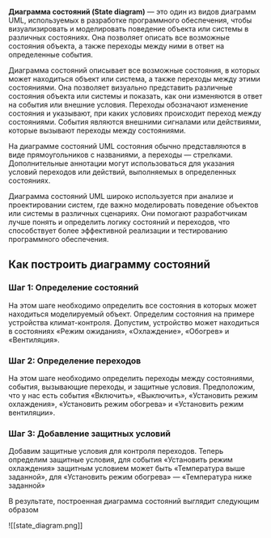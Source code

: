 **Диаграмма состояний (State diagram)** — это один из видов диаграмм UML, используемых в разработке программного обеспечения, чтобы визуализировать и моделировать поведение объекта или системы в различных состояниях. Она позволяет описать все возможные состояния объекта, а также переходы между ними в ответ на определенные события.

Диаграмма состояний описывает все возможные состояния, в которых может находиться объект или система, а также переходы между этими состояниями. Она позволяет визуально представить различные состояния объекта или системы и показать, как они изменяются в ответ на события или внешние условия. Переходы обозначают изменение состояния и указывают, при каких условиях происходит переход между состояниями. События являются внешними сигналами или действиями, которые вызывают переходы между состояниями.

На диаграмме состояний UML состояния обычно представляются в виде прямоугольников с названиями, а переходы — стрелками. Дополнительные аннотации могут использоваться для указания условий переходов или действий, выполняемых в определенных состояниях.

Диаграмма состояний UML широко используется при анализе и проектировании систем, где важно моделировать поведение объектов или системы в различных сценариях. Они помогают разработчикам лучше понять и определить логику состояний и переходов, что способствует более эффективной реализации и тестированию программного обеспечения.

## Как построить диаграмму состояний

### Шаг 1: Определение состояний

На этом шаге необходимо определить все состояния в которых может находиться моделируемый объект. Определим состояния на примере устройства климат-контроля. Допустим, устройство может находиться в состояниях «Режим ожидания», «Охлаждение», «Обогрев» и «Вентиляция».

### Шаг 2: Определение переходов

На этом шаге необходимо определить переходы между состояниями, события, вызывающие переходы, и защитные условия. Предположим, что у нас есть события «Включить», «Выключить», «Установить режим охлаждения», «Установить режим обогрева» и «Установить режим вентиляции».

### Шаг 3: Добавление защитных условий

Добавим защитные условия для контроля переходов. Теперь определим защитные условия, для события «Установить режим охлаждения» защитным условием может быть «Температура выше заданной», для «Установить режим обогрева» — «Температура ниже заданной»

В результате, построенная диаграмма состояний выглядит следующим образом

![[state_diagram.png]]
